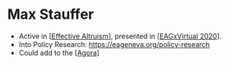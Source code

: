 # Max Stauffer
- Active in [[Effective Altruism]], presented in [[EAGxVirtual 2020]].
- Into Policy Research: https://eageneva.org/policy-research
- Could add to the [[Agora]]

[//begin]: # "Autogenerated link references for markdown compatibility"
[Effective Altruism]: effective-altruism "Effective Altruism"
[EAGxVirtual 2020]: eagxvirtual-2020 "EAGxVirtual 2020"
[Agora]: agora "Agora"
[//end]: # "Autogenerated link references"